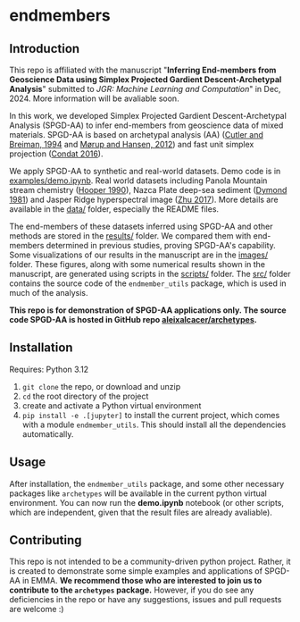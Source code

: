 # endmembers

## Introduction

This repo is affiliated with the manuscript "**Inferring End-members from Geoscience Data using Simplex Projected Gardient Descent-Archetypal Analysis**" submitted to _JGR: Machine Learning and Computation_" in Dec, 2024. More information will be avaliable soon.

In this work, we developed Simplex Projected Gardient Descent-Archetypal Analysis (SPGD-AA) to infer end-members from geoscience data of mixed materials. SPGD-AA is based on archetypal analysis (AA) ([Cutler and Breiman, 1994](https://doi.org/10.1080/00401706.1994.10485840) and [Mørup and Hansen, 2012](https://doi.org/10.1016/j.neucom.2011.06.033)) and fast unit simplex projection ([Condat 2016](https://doi.org/10.1007/s10107-015-0946-6)).

We apply SPGD-AA to synthetic and real-world datasets. Demo code is in [examples/demo.ipynb](/examples/demo.ipynb). Real world datasets including Panola Mountain stream chemistry ([Hooper 1990](https://doi.org/10.1016/0022-1694(90)90131-G)), Nazca Plate deep-sea sediment ([Dymond 1981](https://doi.org/10.1130/MEM154-p133)) and Jasper Ridge hyperspectral image ([Zhu 2017](https://arxiv.org/abs/1708.05125)). More details are available in the [data/](/data/) folder, especially the README files.

The end-members of these datasets inferred using SPGD-AA and other methods are stored in the [results/](/results/) folder. We compared them with end-members determined in previous studies, proving SPGD-AA's capability. Some visualizations of our results in the manuscript are in the [images/](/images/) folder. These figures, along with some numerical results shown in the manuscript, are generated using scripts in the [scripts/](/scripts/) folder. The [src/](/src/) folder contains the source code of the `endmember_utils` package, which is used in much of the analysis.

**This repo is for demonstration of SPGD-AA applications only. The source code SPGD-AA is hosted in GitHub repo [aleixalcacer/archetypes](https://github.com/aleixalcacer/archetypes).**

## Installation

Requires: Python 3.12

1. `git clone` the repo, or download and unzip
2. `cd` the root directory of the project
3. create and activate a Python virtual environment
4. `pip install -e .[jupyter]` to install the current project, which comes with a module `endmember_utils`. This should install all the dependencies automatically.

## Usage

After installation, the `endmember_utils` package, and some other necessary packages like ``archetypes`` will be available in the current python virtual environment. You can now run the **demo.ipynb** notebook (or other scripts, which are independent, given that the result files are already avaliable).

## Contributing

This repo is not intended to be a community-driven python project. Rather, it is created to demonstrate some simple examples and applications of SPGD-AA in EMMA. **We recommend those who are interested to join us to contribute to the `archetypes` package.** However, if you do see any deficiencies in the repo or have any suggestions, issues and pull requests are welcome :)